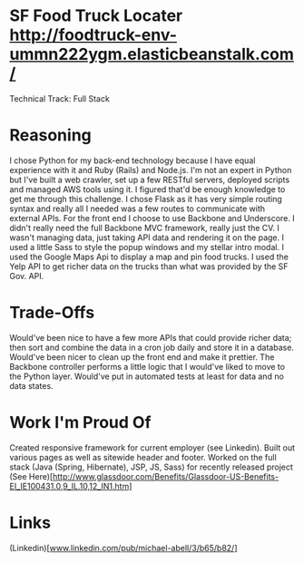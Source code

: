 SF Food Truck Locater
http://foodtruck-env-ummn222ygm.elasticbeanstalk.com/
=========

Technical Track: Full Stack

Reasoning
=========
I chose Python for my back-end technology because I have equal experience with it and Ruby (Rails) and Node.js.  I'm not an expert in Python but I've built a web crawler, set up a few RESTful servers, deployed scripts and managed AWS tools using it.  I figured that'd be enough knowledge to get me through this challenge.  I chose Flask as it has very simple routing syntax and really all I needed was a few routes to communicate with external APIs.
For the front end I choose to use Backbone and Underscore.  I didn't really need the full Backbone MVC framework, really just the CV.  I wasn't managing data, just taking API data and rendering it on the page.  I used a little Sass to style the popup windows and my stellar intro modal.  I used the Google Maps Api to display a map and pin food trucks.  I used the Yelp API to get richer data on the trucks than what was provided by the SF Gov. API.


Trade-Offs
=========
Would've been nice to have a few more APIs that could provide richer data; then sort and combine the data in a cron job daily and store it in a database.
Would've been nicer to clean up the front end and make it prettier. The Backbone controller performs a little logic that I would've liked to move to the Python layer.
Would've put in automated tests at least for data and no data states.


Work I'm Proud Of
=========
Created responsive framework for current employer (see Linkedin). Built out various pages as well as sitewide header and footer.
Worked on the full stack (Java (Spring, Hibernate), JSP, JS, Sass) for recently released project (See Here)[http://www.glassdoor.com/Benefits/Glassdoor-US-Benefits-EI_IE100431.0,9_IL.10,12_IN1.htm]


Links
=========
(Linkedin)[www.linkedin.com/pub/michael-abell/3/b65/b82/]